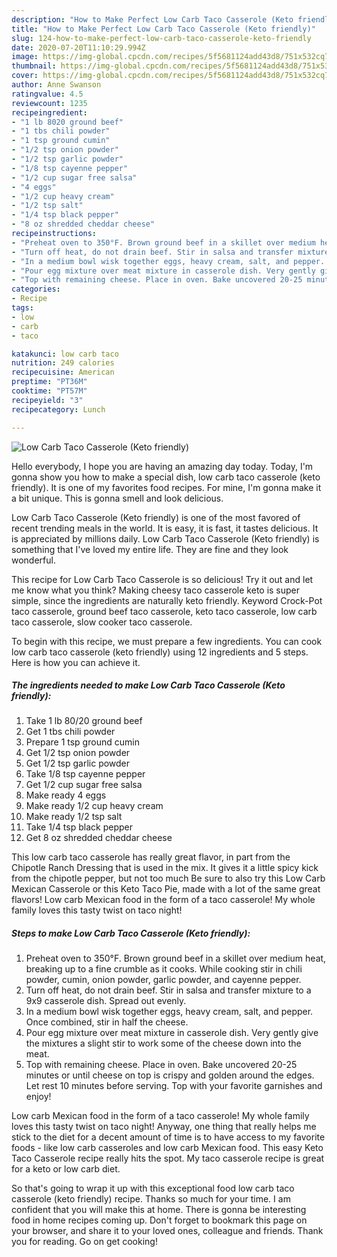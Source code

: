 ```yaml
---
description: "How to Make Perfect Low Carb Taco Casserole (Keto friendly)"
title: "How to Make Perfect Low Carb Taco Casserole (Keto friendly)"
slug: 124-how-to-make-perfect-low-carb-taco-casserole-keto-friendly
date: 2020-07-20T11:10:29.994Z
image: https://img-global.cpcdn.com/recipes/5f5681124add43d8/751x532cq70/low-carb-taco-casserole-keto-friendly-recipe-main-photo.jpg
thumbnail: https://img-global.cpcdn.com/recipes/5f5681124add43d8/751x532cq70/low-carb-taco-casserole-keto-friendly-recipe-main-photo.jpg
cover: https://img-global.cpcdn.com/recipes/5f5681124add43d8/751x532cq70/low-carb-taco-casserole-keto-friendly-recipe-main-photo.jpg
author: Anne Swanson
ratingvalue: 4.5
reviewcount: 1235
recipeingredient:
- "1 lb 8020 ground beef"
- "1 tbs chili powder"
- "1 tsp ground cumin"
- "1/2 tsp onion powder"
- "1/2 tsp garlic powder"
- "1/8 tsp cayenne pepper"
- "1/2 cup sugar free salsa"
- "4 eggs"
- "1/2 cup heavy cream"
- "1/2 tsp salt"
- "1/4 tsp black pepper"
- "8 oz shredded cheddar cheese"
recipeinstructions:
- "Preheat oven to 350°F. Brown ground beef in a skillet over medium heat, breaking up to a fine crumble as it cooks. While cooking stir in chili powder, cumin, onion powder, garlic powder, and cayenne pepper."
- "Turn off heat, do not drain beef. Stir in salsa and transfer mixture to a 9x9 casserole dish. Spread out evenly."
- "In a medium bowl wisk together eggs, heavy cream, salt, and pepper. Once combined, stir in half the cheese."
- "Pour egg mixture over meat mixture in casserole dish. Very gently give the mixtures a slight stir to work some of the cheese down into the meat."
- "Top with remaining cheese. Place in oven. Bake uncovered 20-25 minutes or until cheese on top is crispy and golden around the edges. Let rest 10 minutes before serving. Top with your favorite garnishes and enjoy!"
categories:
- Recipe
tags:
- low
- carb
- taco

katakunci: low carb taco 
nutrition: 249 calories
recipecuisine: American
preptime: "PT36M"
cooktime: "PT57M"
recipeyield: "3"
recipecategory: Lunch

---
```



![Low Carb Taco Casserole (Keto friendly)](https://img-global.cpcdn.com/recipes/5f5681124add43d8/751x532cq70/low-carb-taco-casserole-keto-friendly-recipe-main-photo.jpg)

Hello everybody, I hope you are having an amazing day today. Today, I'm gonna show you how to make a special dish, low carb taco casserole (keto friendly). It is one of my favorites food recipes. For mine, I'm gonna make it a bit unique. This is gonna smell and look delicious.

Low Carb Taco Casserole (Keto friendly) is one of the most favored of recent trending meals in the world. It is easy, it is fast, it tastes delicious. It is appreciated by millions daily. Low Carb Taco Casserole (Keto friendly) is something that I've loved my entire life. They are fine and they look wonderful.

This recipe for Low Carb Taco Casserole is so delicious! Try it out and let me know what you think? Making cheesy taco casserole keto is super simple, since the ingredients are naturally keto friendly. Keyword Crock-Pot taco casserole, ground beef taco casserole, keto taco casserole, low carb taco casserole, slow cooker taco casserole.


To begin with this recipe, we must prepare a few ingredients. You can cook low carb taco casserole (keto friendly) using 12 ingredients and 5 steps. Here is how you can achieve it.

<!--inarticleads1-->

##### The ingredients needed to make Low Carb Taco Casserole (Keto friendly):

1. Take 1 lb 80/20 ground beef
1. Get 1 tbs chili powder
1. Prepare 1 tsp ground cumin
1. Get 1/2 tsp onion powder
1. Get 1/2 tsp garlic powder
1. Take 1/8 tsp cayenne pepper
1. Get 1/2 cup sugar free salsa
1. Make ready 4 eggs
1. Make ready 1/2 cup heavy cream
1. Make ready 1/2 tsp salt
1. Take 1/4 tsp black pepper
1. Get 8 oz shredded cheddar cheese


This low carb taco casserole has really great flavor, in part from the Chipotle Ranch Dressing that is used in the mix. It gives it a little spicy kick from the chipotle pepper, but not too much Be sure to also try this Low Carb Mexican Casserole or this Keto Taco Pie, made with a lot of the same great flavors! Low carb Mexican food in the form of a taco casserole! My whole family loves this tasty twist on taco night! 

<!--inarticleads2-->

##### Steps to make Low Carb Taco Casserole (Keto friendly):

1. Preheat oven to 350°F. Brown ground beef in a skillet over medium heat, breaking up to a fine crumble as it cooks. While cooking stir in chili powder, cumin, onion powder, garlic powder, and cayenne pepper.
1. Turn off heat, do not drain beef. Stir in salsa and transfer mixture to a 9x9 casserole dish. Spread out evenly.
1. In a medium bowl wisk together eggs, heavy cream, salt, and pepper. Once combined, stir in half the cheese.
1. Pour egg mixture over meat mixture in casserole dish. Very gently give the mixtures a slight stir to work some of the cheese down into the meat.
1. Top with remaining cheese. Place in oven. Bake uncovered 20-25 minutes or until cheese on top is crispy and golden around the edges. Let rest 10 minutes before serving. Top with your favorite garnishes and enjoy!


Low carb Mexican food in the form of a taco casserole! My whole family loves this tasty twist on taco night! Anyway, one thing that really helps me stick to the diet for a decent amount of time is to have access to my favorite foods - like low carb casseroles and low carb Mexican food. This easy Keto Taco Casserole recipe really hits the spot. My taco casserole recipe is great for a keto or low carb diet. 

So that's going to wrap it up with this exceptional food low carb taco casserole (keto friendly) recipe. Thanks so much for your time. I am confident that you will make this at home. There is gonna be interesting food in home recipes coming up. Don't forget to bookmark this page on your browser, and share it to your loved ones, colleague and friends. Thank you for reading. Go on get cooking!
